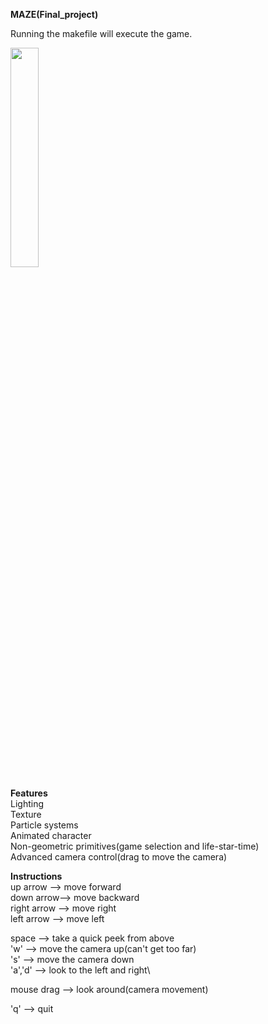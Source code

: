 **MAZE(Final_project)**

Running the makefile will execute the game.

<img src="https://raw.githubusercontent.com/behdadkha/OpenGL_Maze/master/capture.gif" width="30%">

**Features**\
Lighting\
Texture\
Particle systems\
Animated character\
Non-geometric primitives(game selection and life-star-time)\
Advanced camera control(drag to move the camera)

**Instructions**\
up arrow --> move forward\
down arrow--> move backward\
right arrow --> move right\
left arrow --> move left

space --> take a quick peek from above\
'w' --> move the camera up(can't get too far)\
's' --> move the camera down\
'a','d' --> look to the left and right\

mouse drag --> look around(camera movement)

'q' --> quit


